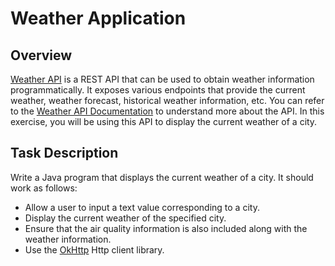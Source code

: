 # Weather Application

## Overview

[Weather API](https://www.weatherapi.com/)  is a REST API that can be used to obtain weather information programmatically. It exposes various endpoints that provide the current weather, weather forecast, historical weather information, etc. You can refer to the [Weather API Documentation](https://www.weatherapi.com/docs/) to understand more about the API.
In this exercise, you will be using this API to display the current weather of a city. 


## Task Description

Write a Java program that displays the current weather of a city. 
It should work as follows:
 - Allow a user to input a text value corresponding to a city.
 - Display the current weather of the specified city.
 - Ensure that the air quality information is also included along with the weather information.
 - Use the [OkHttp](https://square.github.io/okhttp/) Http client library.

